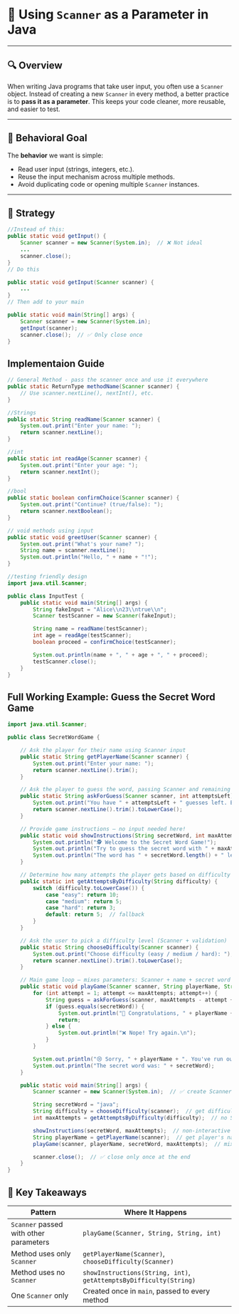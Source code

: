 # 📘 Using `Scanner` as a Parameter in Java

---

## 🔍 Overview

When writing Java programs that take user input, you often use a `Scanner` object. Instead of creating a new `Scanner` in every method, a better practice is to **pass it as a parameter**. This keeps your code cleaner, more reusable, and easier to test.

---

## 🧠 Behavioral Goal

The **behavior** we want is simple:

- Read user input (strings, integers, etc.).
- Reuse the input mechanism across multiple methods.
- Avoid duplicating code or opening multiple `Scanner` instances.

---

## 🧭 Strategy

```java
//Instead of this:
public static void getInput() {
    Scanner scanner = new Scanner(System.in);  // ❌ Not ideal
    ...
    scanner.close();
}
// Do this  

public static void getInput(Scanner scanner) {
    ...
}
// Then add to your main 

public static void main(String[] args) {
    Scanner scanner = new Scanner(System.in);
    getInput(scanner);
    scanner.close();  // ✅ Only close once
}
```

## Implementaion Guide

```java
// General Method - pass the scanner once and use it everywhere 
public static ReturnType methodName(Scanner scanner) {
    // Use scanner.nextLine(), nextInt(), etc.
}

//Strings
public static String readName(Scanner scanner) {
    System.out.print("Enter your name: ");
    return scanner.nextLine();
}

//int
public static int readAge(Scanner scanner) {
    System.out.print("Enter your age: ");
    return scanner.nextInt();
}

//bool
public static boolean confirmChoice(Scanner scanner) {
    System.out.print("Continue? (true/false): ");
    return scanner.nextBoolean();
}

// void methods using input 
public static void greetUser(Scanner scanner) {
    System.out.print("What's your name? ");
    String name = scanner.nextLine();
    System.out.println("Hello, " + name + "!");
}

//testing friendly design 
import java.util.Scanner;

public class InputTest {
    public static void main(String[] args) {
        String fakeInput = "Alice\\n23\\ntrue\\n";
        Scanner testScanner = new Scanner(fakeInput);

        String name = readName(testScanner);
        int age = readAge(testScanner);
        boolean proceed = confirmChoice(testScanner);

        System.out.println(name + ", " + age + ", " + proceed);
        testScanner.close();
    }
}
```
## Full Working Example: Guess the Secret Word Game
```java
import java.util.Scanner;

public class SecretWordGame {

    // Ask the player for their name using Scanner input
    public static String getPlayerName(Scanner scanner) {
        System.out.print("Enter your name: ");
        return scanner.nextLine().trim();
    }

    // Ask the player to guess the word, passing Scanner and remaining attempts
    public static String askForGuess(Scanner scanner, int attemptsLeft) {
        System.out.print("You have " + attemptsLeft + " guesses left. Enter your guess: ");
        return scanner.nextLine().trim().toLowerCase();
    }

    // Provide game instructions — no input needed here!
    public static void showInstructions(String secretWord, int maxAttempts) {
        System.out.println("🕵️ Welcome to the Secret Word Game!");
        System.out.println("Try to guess the secret word with " + maxAttempts + " chances.");
        System.out.println("The word has " + secretWord.length() + " letters.\n");
    }

    // Determine how many attempts the player gets based on difficulty
    public static int getAttemptsByDifficulty(String difficulty) {
        switch (difficulty.toLowerCase()) {
            case "easy": return 10;
            case "medium": return 5;
            case "hard": return 3;
            default: return 5;  // fallback
        }
    }

    // Ask the user to pick a difficulty level (Scanner + validation)
    public static String chooseDifficulty(Scanner scanner) {
        System.out.print("Choose difficulty (easy / medium / hard): ");
        return scanner.nextLine().trim().toLowerCase();
    }

    // Main game loop — mixes parameters: Scanner + name + secret word + attempts
    public static void playGame(Scanner scanner, String playerName, String secretWord, int maxAttempts) {
        for (int attempt = 1; attempt <= maxAttempts; attempt++) {
            String guess = askForGuess(scanner, maxAttempts - attempt + 1);
            if (guess.equals(secretWord)) {
                System.out.println("🎉 Congratulations, " + playerName + "! You guessed it!");
                return;
            } else {
                System.out.println("❌ Nope! Try again.\n");
            }
        }

        System.out.println("😢 Sorry, " + playerName + ". You've run out of guesses.");
        System.out.println("The secret word was: " + secretWord);
    }

    public static void main(String[] args) {
        Scanner scanner = new Scanner(System.in);  // ✅ create Scanner ONCE

        String secretWord = "java";
        String difficulty = chooseDifficulty(scanner);  // get difficulty input
        int maxAttempts = getAttemptsByDifficulty(difficulty);  // no Scanner here

        showInstructions(secretWord, maxAttempts);  // non-interactive info
        String playerName = getPlayerName(scanner);  // get player's name
        playGame(scanner, playerName, secretWord, maxAttempts);  // mix of params

        scanner.close();  // ✅ close only once at the end
    }
}
```
## 🧠 Key Takeaways

| Pattern                          | Where It Happens                                 |
|----------------------------------|---------------------------------------------------|
| `Scanner` passed with other parameters | `playGame(Scanner, String, String, int)`     |
| Method uses only `Scanner`      | `getPlayerName(Scanner)`, `chooseDifficulty(Scanner)` |
| Method uses no `Scanner`        | `showInstructions(String, int)`, `getAttemptsByDifficulty(String)` |
| One `Scanner` only              | Created once in `main`, passed to every method   |



